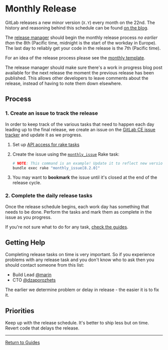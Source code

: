 # Monthly Release

GitLab releases a new minor version (`X.Y`) every month on the 22nd. The history
and reasoning behind this schedule can be found [on the blog].

The [release manager] should begin the monthly release process *no earlier than* the 8th (Pacific time, midnight is the start of the workday in Europe).
The last day to reliably get your code in the release is the 7th (Pacific time).

For an idea of the release process please see the [monthly template](https://gitlab.com/gitlab-org/release-tools/blob/master/templates/monthly.md.erb).

The release manager should make sure there's a work in progress blog post
available for the next release the moment the previous release has been
published. This allows other developers to leave comments about the release,
instead of having to note them down elsewhere.

[on the blog]: https://about.gitlab.com/2015/12/07/why-we-shift-objectives-and-not-release-dates-at-gitlab/
[release manager]: release-manager.md

## Process

### 1. Create an issue to track the release

In order to keep track of the various tasks that need to happen each day leading
up to the final release, we create an issue on the [GitLab CE issue tracker] and
update it as we progress.

1. Set up [API access for rake tasks](rake-tasks.md#setup)

1. Create the issue using the
   [`monthly_issue`](rake-tasks.md#monthly_issueversion) Rake task:

    ```sh
    # NOTE: This command is an example! Update it to reflect new version numbers.
    bundle exec rake "monthly_issue[8.2.0]"
    ```

1. You may want to **bookmark** the issue until it's closed at the end of the
   release cycle.

[GitLab CE issue tracker]: https://gitlab.com/gitlab-org/gitlab-ce/issues

### 2. Complete the daily release tasks

Once the release schedule begins, each work day has something that needs to be
done. Perform the tasks and mark them as complete in the issue as you progress.

If you're not sure what to do for any task, [check the guides](../README.md#guides).

## Getting Help

Completing release tasks on time is very important. So if you experience problems with any 
release task and you don't know who to ask then you should contact someone from this list:

* Build Lead [@marin](https://gitlab.com/marin)
* CTO [@dzaporozhets](https://gitlab.com/dzaporozhets)

The earlier we determine problem or delay in release - the easier it is to fix it. 

## Priorities

Keep up with the release schedule. It's better to ship less but on time.
Revert code that delays the release.

---

[Return to Guides](../README.md#guides)
